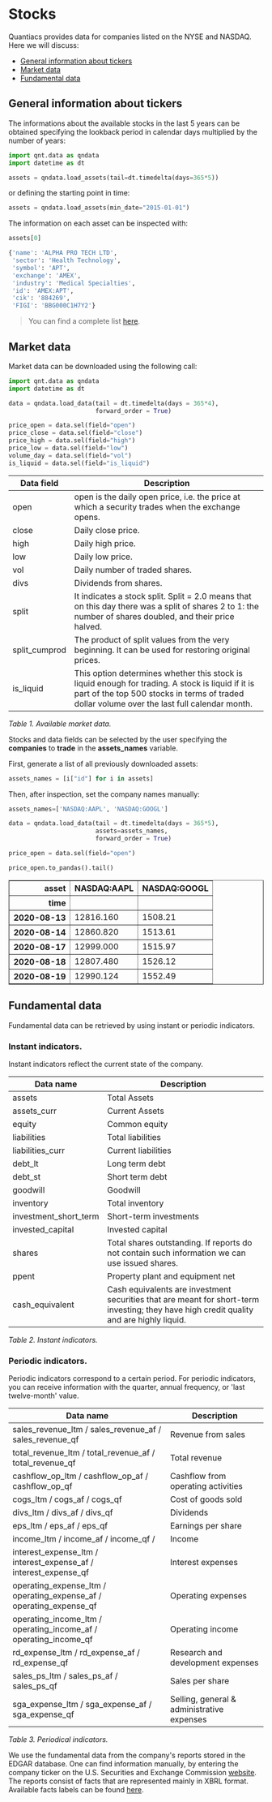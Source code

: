 # Stocks

Quantiacs provides data for companies listed on the NYSE and NASDAQ. Here we will discuss:
- [General information about tickers](https://quantiacs.io/documentation/en/user_guide/data.html#id2)
- [Market data](https://quantiacs.io/documentation/en/user_guide/data.html#id3)
- [Fundamental data](https://quantiacs.io/documentation/en/user_guide/data.html#id4)

## General information about tickers
The informations about the available stocks in the last 5 years can be obtained specifying the lookback period in calendar days multiplied by the number of years:

```python
import qnt.data as qndata 
import datetime as dt

assets = qndata.load_assets(tail=dt.timedelta(days=365*5))
```
or defining the starting point in time:
```python
assets = qndata.load_assets(min_date="2015-01-01")
```

The information on each asset can be inspected with:

```python
assets[0]
```
```python
{'name': 'ALPHA PRO TECH LTD',
 'sector': 'Health Technology',
 'symbol': 'APT',
 'exchange': 'AMEX',
 'industry': 'Medical Specialties',
 'id': 'AMEX:APT',
 'cik': '884269',
 'FIGI': 'BBG000C1H7Y2'}
```

> You can find a complete list [here](https://quantiacs.io/documentation/ru/user_guide/functional_data_market_full_list.html).


## Market data

Market data can be downloaded using the following call:

```python
import qnt.data as qndata
import datetime as dt

data = qndata.load_data(tail = dt.timedelta(days = 365*4),
                        forward_order = True)

price_open = data.sel(field="open")
price_close = data.sel(field="close")
price_high = data.sel(field="high")
price_low = data.sel(field="low")
volume_day = data.sel(field="vol")
is_liquid = data.sel(field="is_liquid")
```

| Data field | Description |
| ------------------ | -------- |
| open               | open is the daily open price, i.e. the price at which a security trades when the exchange opens. |
| close              | Daily close price. |
| high               | Daily high price. |
| low                | Daily low price. |
| vol                | Daily number of traded shares. |
| divs               | Dividends from shares. |
| split              | It indicates a stock split. Split = 2.0 means that on this day there was a split of shares 2 to 1: the number of shares doubled, and their price halved. |
| split\_cumprod     | The product of split values from the very beginning. It can be used for restoring original prices. |
| is\_liquid         | This option determines whether this stock is liquid enough for trading. A stock is liquid if it is part of the top 500 stocks in terms of traded dollar volume over the last full calendar month. |

_Table 1. Available market data._

Stocks and data fields can be selected by the user specifying the **companies** to **trade** in the **assets_names** variable.

First, generate a list of all previously downloaded assets:
```python
assets_names = [i["id"] for i in assets]
```
Then, after inspection, set the company names manually:

```python
assets_names=['NASDAQ:AAPL', 'NASDAQ:GOOGL']

data = qndata.load_data(tail = dt.timedelta(days = 365*5),
                        assets=assets_names,
                        forward_order = True)

price_open = data.sel(field="open")   
```

```python
price_open.to_pandas().tail()
```
<div>
<style scoped>
    .dataframe tbody tr th:only-of-type {
        vertical-align: middle;
    }

    .dataframe tbody tr th {
        vertical-align: top;
    }

    .dataframe thead th {
        text-align: right;
    }
</style>
<table border="1" class="dataframe">
  <thead>
    <tr style="text-align: right;">
      <th>asset</th>
      <th>NASDAQ:AAPL</th>
      <th>NASDAQ:GOOGL</th>
    </tr>
    <tr>
      <th>time</th>
      <th></th>
      <th></th>
    </tr>
  </thead>
  <tbody>
    <tr>
      <th>2020-08-13</th>
      <td>12816.160</td>
      <td>1508.21</td>
    </tr>
    <tr>
      <th>2020-08-14</th>
      <td>12860.820</td>
      <td>1513.61</td>
    </tr>
    <tr>
      <th>2020-08-17</th>
      <td>12999.000</td>
      <td>1515.97</td>
    </tr>
    <tr>
      <th>2020-08-18</th>
      <td>12807.480</td>
      <td>1526.12</td>
    </tr>
    <tr>
      <th>2020-08-19</th>
      <td>12990.124</td>
      <td>1552.49</td>
    </tr>
  </tbody>
</table>
</div>


## Fundamental data

Fundamental data can be retrieved by using instant or periodic indicators.

### Instant indicators.

Instant indicators reflect the current state of the company.

| Data name   | Description                                                                                                                                                       |
| ---------------------- | --------------------------------------------------------------------------------------------------------------------------------------------------------------- |
| assets                 | Total Assets                                                                                                                                                    |
| assets\_curr           | Current Assets                                                                                                                                                  |
| equity                 | Common equity                                                                                                                                                   |
| liabilities            | Total liabilities                                                                                                                                               |
| liabilities\_curr      | Current liabilities                                                                                                                                             |
| debt\_lt               | Long term debt                                                                                                                                                  |
| debt\_st               | Short term debt                                                                                                                                                 |
| goodwill               | Goodwill                                                                                                                                                        |
| inventory              | Total inventory                                                                                                                                                 |
| investment\_short\_term | Short-term investments                                                                                                                                          |
| invested\_capital      | Invested capital                                                                                                                                                |
| shares                 | Total shares outstanding. If reports do not contain such information we can use issued shares.|
| ppent                  | Property plant and equipment net                                                                                                                                |
| cash\_equivalent       | Cash equivalents are investment securities that are meant for short-term investing; they have high credit quality and are highly liquid. |

_Table 2. Instant indicators._

### Periodic indicators.

Periodic indicators correspond to a certain period. For periodic indicators, you can receive information with the quarter, annual frequency, or 'last twelve-month' value.

|   Data name  | Description                                |
| ------------------- | ----------------------------------------- |
| sales\_revenue\_ltm / sales\_revenue\_af / sales\_revenue\_qf     | Revenue from sales |
| total\_revenue\_ltm / total\_revenue\_af / total\_revenue\_qf     | Total revenue |
| cashflow\_op\_ltm / cashflow\_op\_af / cashflow\_op\_qf    | Cashflow from operating activities |
| cogs\_ltm / cogs\_af / cogs\_qf | Cost of goods sold |
| divs\_ltm / divs\_af / divs\_qf | Dividends |
| eps\_ltm / eps\_af / eps\_qf | Earnings per share |
| income\_ltm / income\_af / income\_qf /  | Income |
| interest\_expense\_ltm / interest\_expense\_af / interest\_expense\_qf | Interest expenses |
| operating\_expense\_ltm / operating\_expense\_af / operating\_expense\_qf | Operating expenses |
| operating\_income\_ltm / operating\_income\_af / operating\_income\_qf | Operating income |
| rd\_expense\_ltm / rd\_expense\_af / rd\_expense\_qf | Research and development expenses |
| sales\_ps\_ltm / sales\_ps\_af / sales\_ps\_qf | Sales per share |
| sga\_expense\_ltm / sga\_expense\_af / sga\_expense\_qf   | Selling, general & administrative expenses |

_Table 3. Periodical indicators._

We use the fundamental data from the company's reports stored in the EDGAR database. One can find information manually, by entering the company ticker on the U.S. Securities and Exchange Commission [website](https://www.sec.gov/edgar/searchedgar/companysearch.html). The reports consist of facts that are represented mainly in XBRL format. Available facts labels can be found [here](http://xbrlview.fasb.org/yeti).

